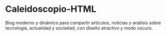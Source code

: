# Caleidoscopio-HTML
Blog moderno y dinámico para compartir artículos, noticias y análisis sobre tecnología, actualidad y sociedad, con diseño atractivo y modo oscuro.
